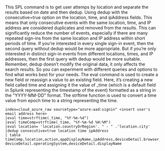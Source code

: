 This SPL command is to get user attemps by location and separate the results based on date and then dedup. Using dedup with the consecutive=true option on the location, time, and ipAddress fields. This means that only consecutive events with the same location, time, and IP address are considered duplicates and removed from the results. This can significantly reduce the number of events, especially if there are many repeated sign-ins from the same location and IP address within short periods of time. If you’re interested in every single sign-in event, then the second query without dedup would be more appropriate. But if you’re only interested in distinct sign-in events from different locations, times, and IP addresses, then the first query with dedup would be more suitable. Remember, dedup doesn’t modify the original data, it only affects the search results. So you can experiment with different queries and options to find what works best for your needs. The eval command is used to create a new field or reassign a value to an existing field. Here, it’s creating a new field called time and assigning it the value of _time (which is a default field in Splunk representing the timestamp of the event) formatted as a string in the "YYYY-MM-DD" format. The strftime function is used to convert a time value from epoch time to a string representing the time.
```spl
index=cloud_azure_raw sourcetype="azure:aad:signin" <insert user's email address here> 
|eval time=strftime(_time, "%Y-%m-%d") 
|eval timeComp=strftime(_time, "%Y-%m-%d %H:%M")
|eval location= 'location.countryOrRegion'. " - " .'location.city' 
|dedup consecutive=true location time ipAddress 
| table timeComp,location,action,appDisplayName,ipAddress,deviceDetail.browser, deviceDetail.operatingSystem,deviceDetail.displayName
```
